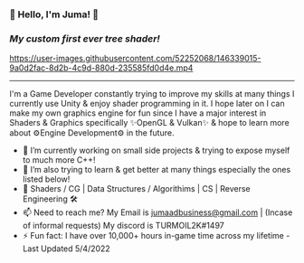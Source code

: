 ### 👋 Hello, I'm Juma! 👋
### ***My custom first ever tree shader!***

https://user-images.githubusercontent.com/52252068/146339015-9a0d2fac-8d2b-4c9d-880d-235585fd0d4e.mp4

---
I'm a Game Developer constantly trying to improve my skills at many things I currently use Unity & enjoy shader programming in it. I hope later on I can make my own graphics engine for fun since I have a major interest in Shaders & Graphics specifically ✨OpenGL & Vulkan✨ & hope to learn more about ⚙️Engine Development⚙️ in the future.

- 🔭 I’m currently working on small side projects & trying to expose myself to much more C++!
- 🌱 I’m also trying to learn & get better at many things especially the ones listed below!
- 🎨 Shaders / CG | Data Structures / Algorithims | CS | Reverse Engineering 🛠
- 📫 Need to reach me? My Email is jumaadbusiness@gmail.com | (Incase of informal requests) My discord is TURMOIL2K#1497
- ⚡ Fun fact: I have over 10,000+ hours in-game time across my lifetime
                                                                                                                                                  -Last Updated 5/4/2022

